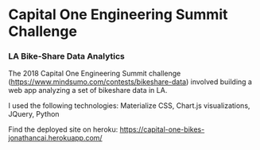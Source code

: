 # Capital One Engineering Summit Challenge
### LA Bike-Share Data Analytics
The 2018 Capital One Engineering Summit challenge (https://www.mindsumo.com/contests/bikeshare-data) involved building a web app analyzing a set of bikeshare data in LA.

I used the following technologies: Materialize CSS, Chart.js visualizations, JQuery, Python

Find the deployed site on heroku: https://capital-one-bikes-jonathancai.herokuapp.com/
